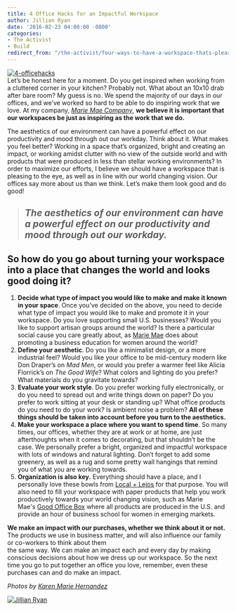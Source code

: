 ```yaml
---
title: 4 Office Hacks for an Impactful Workspace
author: Jillian Ryan
date: '2016-02-23 04:00:00 -0800'
categories:
- The Activist
- Build
redirect_from: "/the-activist/four-ways-to-have-a-workspace-thats-pleasing-to-the-eye-and-in-line-with-your-vision-of-world-change/"
---
```


[![4-officehacks](http://yellowconference.com/wp-content/uploads/2016/02/4-officehacks.jpg)](http://yellowconference.com/wp-content/uploads/2016/02/4-officehacks.jpg)[  
](http://yellowconference.com/wp-content/uploads/2016/02/Photo-Apr-22-5-16-22-PM.jpg)Let’s be honest here for a moment. Do you get inspired when working from a cluttered corner in your kitchen? Probably not. What about an 10x10 drab after bare room? My guess is no. We spend the majority of our days in our offices, and we’ve worked so hard to be able to do inspiring work that we love. At my company, _[Marie Mae Company](http://www.mariemae.com/)_, **we believe it is important that our workspaces be just as inspiring as the work that we do.**

The aesthetics of our environment can have a powerful effect on our productivity and mood through out our workday. Think about it. What makes you feel better? Working in a space that’s organized, bright and creating an impact, or working amidst clutter with no view of the outside world and with products that were produced in less than stellar working environments? In order to maximize our efforts, I believe we should have a workspace that is pleasing to the eye, as well as in line with our world changing vision. Our offices say more about us than we think. Let’s make them look good and do good!

> ## _The aesthetics of our environment can have a powerful effect on our productivity and mood through out our workday._

## So how do you go about turning your workspace into a place that changes the world and looks good doing it?

1.  **Decide what type of impact you would like to make and make it known in your space**. Once you’ve decided on the above, you need to decide what type of impact you would like to make and promote it in your workspace. Do you love supporting small U.S. businesses? Would you like to support artisan groups around the world? Is there a particular social cause you care greatly about, as [Marie Mae](http://www.mariemae.com/) does about promoting a business education for women around the world?
2.  **Define your aesthetic**. Do you like a minimalist design, or a more industrial feel? Would you like your office to be mid-century modern like Don Draper’s on _Mad Men_, or would you prefer a warmer feel like Alicia Florrick’s on _The Good Wife_? What colors and lighting do you prefer? What materials do you gravitate towards?
3.  **Evaluate your work style**. Do you prefer working fully electronically, or do you need to spread out and write things down on paper? Do you prefer to work sitting at your desk or standing up? What office products do you need to do your work? Is ambient noise a problem? **All of these things should be taken into account before you turn to the aesthetics.**
4.  **Make your workspace a place where you want to spend time**. So many times, our offices, whether they are at work or at home, are just afterthoughts when it comes to decorating, but that shouldn’t be the case. We personally prefer a bright, organized and impactful workspace with lots of windows and natural lighting. Don’t forget to add some greenery, as well as a rug and some pretty wall hangings that remind you of what you are working towards.
5.  **Organization is also key.** Everything should have a place, and I personally love these bowls from [Local + Lejos](http://www.localandlejos.com/collections/bowls/products/zera-bowl-medium) for that purpose. You will also need to fill your workspace with paper products that help you work productively towards your world changing vision, such as Marie Mae's [Good Office Box](http://www.mariemae.com/shop/the-good-office-box-steel-blue) where all products are produced in the U.S. and provide an hour of business school for women in emerging markets.

**We make an impact with our purchases, whether we think about it or not.** The products we use in business matter, and will also influence our family or co-workers to think about them[  
](http://yellowconference.com/wp-content/uploads/2016/02/Photo-Apr-22-5-16-22-PM.jpg)the same way. We can make an impact each and every day by making conscious decisions about how we dress up our workspace. So the next time you go to put together an office you love, remember, even these purchases can and do make an impact.

_Photos by [Karen Marie Hernandez](http://www.karenmariehernandez.com/lifestyle/)_

[![Jillian Ryan](http://yellowconference.com/wp-content/uploads/2016/02/Jillian-Ryan.jpg)](http://www.mariemae.com/)
